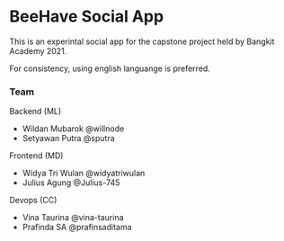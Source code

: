 # BeeHave Social App

This is an experintal social app for the capstone project held by Bangkit Academy 2021.

For consistency, using english languange is preferred.

### Team

Backend (ML)
+ Wildan Mubarok @willnode
+ Setyawan Putra @sputra

Frontend (MD)
+ Widya Tri Wulan @widyatriwulan
+ Julius Agung @Julius-745

Devops (CC)
+ Vina Taurina @vina-taurina
+ Prafinda SA @prafinsaditama

